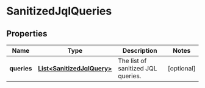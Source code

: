 # SanitizedJqlQueries

## Properties
Name | Type | Description | Notes
------------ | ------------- | ------------- | -------------
**queries** | [**List&lt;SanitizedJqlQuery&gt;**](SanitizedJqlQuery.md) | The list of sanitized JQL queries. |  [optional]

